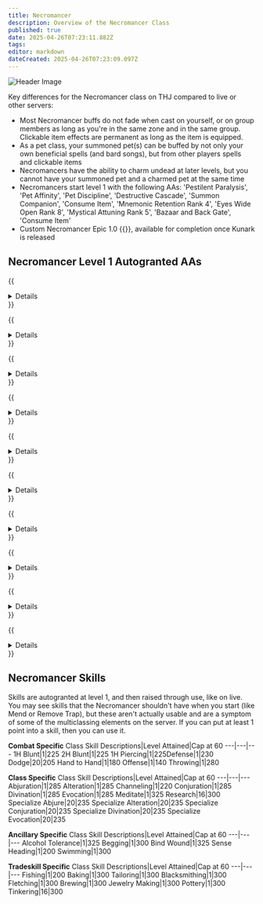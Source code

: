 ```yaml
---
title: Necromancer
description: Overview of the Necromancer Class
published: true
date: 2025-04-26T07:23:11.882Z
tags: 
editor: markdown
dateCreated: 2025-04-26T07:23:09.097Z
---
```


![Header Image](/images/classes.webp)

Key differences for the Necromancer class on THJ compared to live or other servers:

- Most Necromancer buffs do not fade when cast on yourself, or on group members as long as you're in the same zone and in the same group. Clickable item effects are permanent as long as the item is equipped.
- As a pet class, your summoned pet(s) can be buffed by not only your own beneficial spells (and bard songs), but from other players spells and clickable items
- Necromancers have the ability to charm undead at later levels, but you cannot have your summoned pet and a charmed pet at the same time
- Necromancers start level 1 with the following AAs: 'Pestilent Paralysis', 'Pet Affinity', 'Pet Discipline', 'Destructive Cascade', 'Summon Companion', 'Consume Item', 'Mnemonic Retention Rank 4', 'Eyes Wide Open Rank 8', 'Mystical Attuning Rank 5', 'Bazaar and Back Gate', 'Consume Item'
- Custom Necromancer Epic 1.0 {{<item id="20542" name="Scythe of the Shadowed Soul" link="/equipment-guide/epics/nec-epic/">}}, available for completion once Kunark is released

## Necromancer Level 1 Autogranted AAs

{{<details title="Pestilent Paralysis (Active)">}}
Every 2 minutes, This ability causes your target to succumb to a sudden, violent attack, after which, they are frequently unable to move for a time.  Each ran of this ability increases the amount of time that the victim remains immobile.
{{</details>}}

{{<details title="Pet Affinity (Passive)">}}
This ability makes your summoned pets a valid target for beneficial group spells.
{{</details>}}

{{<details title="Pet Discipline (Passive)">}}
This ability will allow you to give your pet a 'hold' command until explicitly told to attack.  This ability also granst the 'Greater Pet Hold' command which forces your pet to not add anything to its hatelist unless spcifically added by you when Greater Hold is activated.  YOu can add a target to your pet's hatelist with either 'attack' or 'qattack'
{{</details>}}

{{<details title="Summon Companion (Active)">}}
This ability grants you a faster casting version of your Summon Companion spell.  Starting with rank 2, each rank has an increasing chance to cause your pet to fade when summoned.
{{</details>}}

{{<details title="Destrucive Cascade (Passive)">}}
This ability increases the power of any critical hits your damage over time spells will do to your enemy. Each rank increases the power of your critical damage.
{{</details>}}

{{<details title="Consume Item (Active)">}}
Every 5 seconds, Focus your will upon the item held on your cursor.  If it is related to the item currently equipped in your power source slot, you will receive a large portion of progress toward that item's next rank, while destroying the item on your cursor.
{{</details>}}

{{<details title="Bazaar and Back Gate (Active)">}}
Every 2 minutes.  Using this ability will transport you to the Bazaar.  While still in the Bazaar, you can use this ability again and it will return you to where you were prior to entering the Bazaar.
{{</details>}}

{{<details title="Mnemonic Retention Rank 4 (Passive)">}}
This ability gives you an additional spell slot so you can memorize an additional spell.
{{</details>}}

{{<details title="Eyes Wide Open Rank 8 (Passive)">}}
This passive ability increases the capacity of your extended target window by one slot per rank.
{{</details>}}

{{<details title="Mystical Attuning Rank 5 (Passive)">}}
This ability increases the number of mystical effects that can affect you at once by 1 per rank.
{{</details>}}

## Necromancer Skills

Skills are autogranted at level 1, and then raised through use, like on live. You may see skills that the Necromancer shouldn't have when you start (like Mend or Remove Trap), but these aren't actually usable and are a symptom of some of the multiclassing elements on the server. If you can put at least 1 point into a skill, then you can use it.

**Combat Specific**
Class Skill Descriptions|Level Attained|Cap at 60
---|---|---
1H Blunt|1|225
2H Blunt|1|225
1H Piercing|1|225Defense|1|230
Dodge|20|205
Hand to Hand|1|180
Offense|1|140
Throwing|1|280

**Class Specific**
Class Skill Descriptions|Level Attained|Cap at 60
---|---|---
Abjuration|1|285
Alteration|1|285
Channeling|1|220
Conjuration|1|285
Divination|1|285
Evocation|1|285
Meditate|1|325
Research|16|300
Specialize Abjure|20|235
Specialize Alteration|20|235
Specialize Conjuration|20|235
Specialize Divination|20|235
Specialize Evocation|20|235

**Ancillary Specific**
Class Skill Descriptions|Level Attained|Cap at 60
---|---|---
Alcohol Tolerance|1|325
Begging|1|300
Bind Wound|1|325
Sense Heading|1|200
Swimming|1|300

**Tradeskill Specific**
Class Skill Descriptions|Level Attained|Cap at 60
---|---|---
Fishing|1|200
Baking|1|300
Tailoring|1|300
Blacksmithing|1|300
Fletching|1|300
Brewing|1|300
Jewelry Making|1|300
Pottery|1|300
Tinkering|16|300